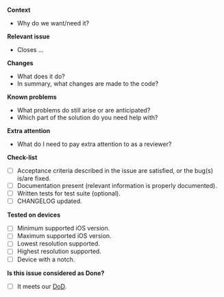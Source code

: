 **Context**
- Why do we want/need it?

**Relevant issue**
- Closes ...

**Changes**
- What does it do?
- In summary, what changes are made to the code?

**Known problems**
- What problems do still arise or are anticipated?
- Which part of the solution do you need help with?

**Extra attention**
- What do I need to pay extra attention to as a reviewer?

**Check-list**
- [ ] Acceptance criteria described in the issue are satisfied, or the bug(s) is/are fixed.
- [ ] Documentation present (relevant information is properly documented).
- [ ] Written tests for test suite (optional).
- [ ] CHANGELOG updated.

**Tested on devices**
- [ ] Minimum supported iOS version.
- [ ] Maximum supported iOS version.
- [ ] Lowest resolution supported.
- [ ] Highest resolution supported.
- [ ] Device with a notch.

**Is this issue considered as Done?**
- [ ] It meets our [DoD](https://github.com/nedap/healthcare-mobile/wiki/DoD).
